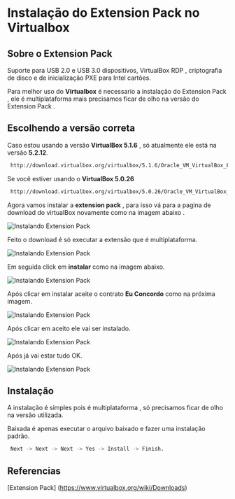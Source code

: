 # Instalação do Extension Pack no Virtualbox

## Sobre o Extension Pack
Suporte para USB 2.0 e USB 3.0 dispositivos, VirtualBox RDP , criptografia de disco e de inicialização PXE para Intel cartões.

Para melhor uso do **Virtualbox** é necessario a instalação do Extension Pack , ele é multiplataforma mais precisamos ficar de olho na versão do Extension Pack .

## Escolhendo a versão correta
Caso estou usando a versão **VirtualBox 5.1.6** , só atualmente ele está na versão **5.2.12**.

```sh
 http://download.virtualbox.org/virtualbox/5.1.6/Oracle_VM_VirtualBox_Extension_Pack-5.1.6-110634.vbox-extpack
```

Se você estiver usando o **VirtualBox 5.0.26**
```sh
 http://download.virtualbox.org/virtualbox/5.0.26/Oracle_VM_VirtualBox_Extension_Pack-5.0.26-108824.vbox-extpack
```

Agora vamos instalar a **extension pack** , para isso vá para a pagina de download do virtualBox novamente como na imagem abaixo .

![Instalando Extension Pack](https://abase.greenmindlabs.com/images/Virtualbox/Extension-Pack/12-VirtualBox.png)

Feito o download é só executar a extensão que é multiplataforma.

![Instalando Extension Pack](https://abase.greenmindlabs.com/images/Virtualbox/Extension-Pack/13-VirtualBox.png)

Em seguida click em **instalar** como na imagem abaixo.

![Instalando Extension Pack](https://abase.greenmindlabs.com/images/Virtualbox/Extension-Pack/14-VirtualBox.png)

Após clicar em instalar aceite o contrato **Eu Concordo** como na próxima imagem.

![Instalando Extension Pack](https://abase.greenmindlabs.com/images/Virtualbox/Extension-Pack/15-VirtualBox.png)

Após clicar em aceito ele vai ser instalado.

![Instalando Extension Pack](https://abase.greenmindlabs.com/images/Virtualbox/Extension-Pack/16-VirtualBox.png)

Após já vai estar tudo OK.

![Instalando Extension Pack](https://abase.greenmindlabs.com/images/Virtualbox/Extension-Pack/17-VirtualBox.png)

## Instalação
A instalação é simples pois é multiplataforma , só precisamos ficar de olho na versão utilizada.

Baixada é apenas executar o arquivo baixado e fazer uma instalação padrão.

```sh
 Next -> Next -> Next -> Yes -> Install -> Finish.
```

## Referencias
[Extension Pack] (https://www.virtualbox.org/wiki/Downloads)
